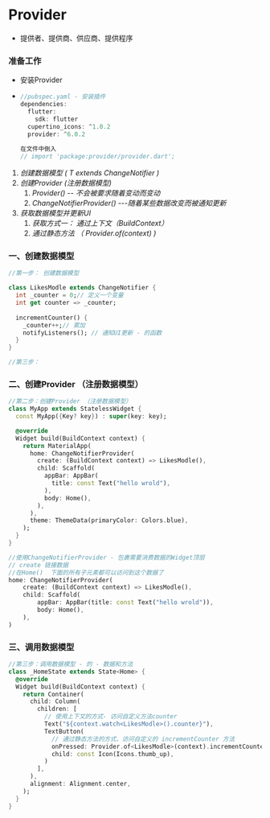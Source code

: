 # Provider

- 提供者、提供商、供应商、提供程序

### 准备工作

- 安装Provider

- ```dart
  //pubspec.yaml - 安装插件
  dependencies:
    flutter:
      sdk: flutter
    cupertino_icons: ^1.0.2
    provider: ^6.0.2
        
  在文件中倒入
  // import 'package:provider/provider.dart';
  ```

  



1. *创建数据模型 ( T extends ChangeNotifier )*
2. *创建Provider (注册数据模型)*
   1. *Provider()  -- 不会被要求随着变动而变动*
   2. *ChangeNotifierProvider()  ---随着某些数据改变而被通知更新*
3. *获取数据模型并更新UI*
   1. *获取方式一： 通过上下文（BuildContext）*
   2. *通过静态方法 （ Provider.of<T>(context) )*



### 一、创建数据模型

```dart
//第一步： 创建数据模型

class LikesModle extends ChangeNotifier {
  int _counter = 0;// 定义一个变量
  int get counter => _counter;
    
  incrementCounter() {
    _counter++;// 累加
    notifyListeners(); // 通知UI更新 - 的函数
  }
}

//第三步：

```



### 二、创建Provider （注册数据模型）

```dart
//第二步：创建Provider （注册数据模型）
class MyApp extends StatelessWidget {
  const MyApp({Key? key}) : super(key: key);

  @override
  Widget build(BuildContext context) {
    return MaterialApp(
      home: ChangeNotifierProvider(
        create: (BuildContext context) => LikesModle(),
        child: Scaffold(
          appBar: AppBar(
            title: const Text("hello wrold"),
          ),
          body: Home(),
        ),
      ),
      theme: ThemeData(primaryColor: Colors.blue),
    );
  }
}

//使用ChangeNotifierProvider - 包裹需要消费数据的Widget顶层
// create 链接数据
//在Home()  下面的所有子元素都可以访问到这个数据了
home: ChangeNotifierProvider(
    create: (BuildContext context) => LikesModle(),
    child: Scaffold(
        appBar: AppBar(title: const Text("hello wrold")),
        body: Home(),
    ),
)
```



### 三、调用数据模型

```dart
//第三步：调用数据模型 - 的 - 数据和方法
class _HomeState extends State<Home> {
  @override
  Widget build(BuildContext context) {
    return Container(
      child: Column(
        children: [
          // 使用上下文的方式- 访问自定义方法counter
          Text("${context.watch<LikesModle>().counter}"),
          TextButton(
            // 通过静态方法的方式、访问自定义的 incrementCounter 方法
            onPressed: Provider.of<LikesModle>(context).incrementCounter,
            child: const Icon(Icons.thumb_up),
          )
        ],
      ),
      alignment: Alignment.center,
    );
  }
}
```

